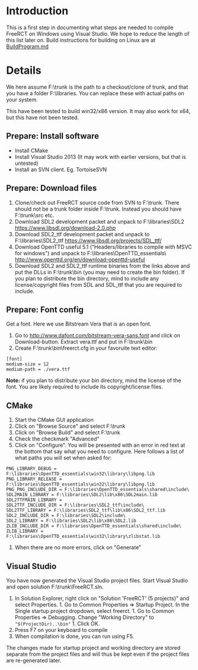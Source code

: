 # Introduction #

This is a first step in documenting what steps are needed to compile FreeRCT on Windows using Visual Studio. We hope to reduce the length of this list later on. Build instructions for building on Linux are at [BuildProgram.md](BuildProgram.md)

# Details #

We here assume F:\trunk is the path to a checkout/clone of trunk, and that you have a folder F:\libraries. You can replace these with actual paths on your system.

This have been tested to build win32/x86 version. It may also work for x64, but this have not been tested.

## Prepare: Install software ##
  * Install CMake
  * Install Visual Studio 2013 (It may work with earlier versions, but that is untested)
  * Install an SVN client. Eg. TortoiseSVN

## Prepare: Download files ##
  1. Clone/check out FreeRCT source code from SVN to F:\trunk. There should not be a trunk folder inside F:\trunk. Instead you should have F:\trunk\src etc.
  1. Download SDL2 development packet and unpack to F:\libraries\SDL2 https://www.libsdl.org/download-2.0.php
  1. Download SDL2\_ttf development packet and unpack to F:\libraries\SDL2\_ttf https://www.libsdl.org/projects/SDL_ttf/
  1. Download OpenTTD useful 5.1 ("Headers/libraries to compile with MSVC for windows") and unpack to F:\libraries\OpenTTD\_essentials\ http://www.openttd.org/en/download-openttd-useful
  1. Download SDL2 and SDL2\_ttf runtime binaries from the links above and put the DLLs in F:\trunk\bin (you may need to create the bin folder). If you plan to distribute the bin directory, mind to include any license/copyright files from SDL and SDL\_ttf that you are required to include.

## Prepare: Font config ##
Get a font. Here we use Bitstream Vera that is an open font.
  1. Go to http://www.dafont.com/bitstream-vera-sans.font and click on Download-button. Extract vera.ttf and put in F:\trunk\bin
  1. Create F:\trunk\bin\freerct.cfg in your favoruite text editor:
```
[font]
medium-size = 12
medium-path = ./vera.ttf
```

**Note:** if you plan to distribute your bin directory, mind the license of the font. You are likely required to include its copyright/license files.

## CMake ##
  1. Start the CMake GUI application
  1. Click on "Browse Source" and select F:\trunk
  1. Click on "Browse Build" and select F:\trunk
  1. Check the checkmark "Advanced"
  1. Click on "Configure". You will be presented with an error in red text at the bottom that say what you need to configure. Here follows a list of what paths you will set when asked for:
```
PNG_LIBRARY_DEBUG = F:\libraries\OpenTTD_essentials\win32\library\libpng.lib
PNG_LIBRARY_RELEASE = F:\libraries\OpenTTD_essentials\win32\library\libpng.lib
PNG_PNG_INCLUDE_DIR = F:\libraries\OpenTTD_essentials\shared\include\
SDL2MAIN_LIBRARY = F:\libraries\SDL2\lib\x86\SDL2main.lib
SDL2TTFMAIN_LIBRARY =
SDL2TTF_INCLUDE_DIR = F:\libraries\SDL2_ttf\include\
SDL2TTF_LIBRARY = F:\libraries\SDL2_ttf\lib\x86\SDL2_ttf.lib
SDL2_INCLUDE_DIR = F:\libraries\SDL2\include\
SDL2_LIBRARY = F:\libraries\SDL2\lib\x86\SDL2.lib
ZLIB_INCLUDE_DIR = F:\libraries\OpenTTD_essentials\shared\include\
ZLIB_LIBRARY = F:\libraries\OpenTTD_essentials\win32\library\zlibstat.lib
```
  1. When there are no more errors, click on "Generate"

## Visual Studio ##
You have now generated the Visual Studio project files. Start Visual Studio and open solution F:\trunk\FreeRCT.sln.

  1. In Solution Explorer, right click on "Solution 'FreeRCT' (5 projects)" and select Properties.
    1. Go to Common Properties => Startup Project. In the Single startup project dropdown, select freerct.
    1. Go to Common Properties => Debugging. Change "Working Directory" to `"$(ProjectDir)..\bin"`
    1. Click OK.
  1. Press F7 on your keyboard to compile
  1. When compilation is done, you can run using F5.

The changes made for startup project and working directory are stored separate from the project files and will thus be kept even if the project files are re-generated later.
